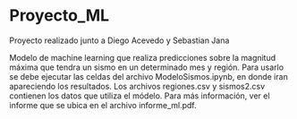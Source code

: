 # Proyecto_ML

Proyecto realizado junto a Diego Acevedo y Sebastian Jana

Modelo de machine learning que realiza predicciones sobre la magnitud máxima que tendra un sismo en un determinado mes y región.
Para usarlo se debe ejecutar las celdas del archivo ModeloSismos.ipynb, en donde iran apareciendo los resultados. Los archivos regiones.csv y sismos2.csv contienen los datos que utiliza el módelo. Para más información, ver el informe que se ubica en el archivo informe_ml.pdf.
